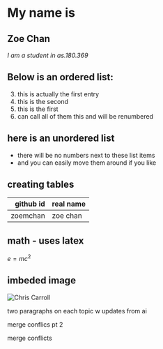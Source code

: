 # My name is
## Zoe Chan
_I am a student in as.180.369_

## Below is an ordered list:

3. this is actually the first entry
2. this is the second
1. this is the first
0. can call all of them this and will be renumbered

## here is an unordered list

- there will be no numbers next to these list items
- and you can easily move them around if you like

## creating tables

|github id|real name|
| ---: | :--- |
|zoemchan|zoe chan|

## math - uses latex

$e=mc^2$

## imbeded image

![Chris Carroll](https://github.com/llorracc/as.180.369/blob/main/media/chris-carroll.jpg?raw=true)

two paragraphs on each topic w updates from ai

merge conflics pt 2

merge conflicts





